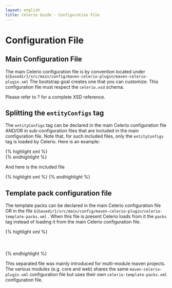 ```yaml
---
layout: english
title: Celerio Guide - Configuration File
---
```


Configuration File
==================

Main Configuration File
-----------------------

The main Celerio configuration file is by convention located under
`${basedir}/src/main/config/maven-celerio-plugin/maven-celerio-plugin.xml`
The bootstrap goal creates one that you can customize. This
configuration file must respect the `celerio.xsd` schema.

Please refer to ? for a complete XSD reference.

Splitting the `entityConfigs` tag
---------------------------------

The `entityConfigs` tag can be declared in the main Celerio
configuration file AND/OR in sub-configuration files that are included
in the main configuration file. Note that, for such included files, only
the `entityConfigs` tag is loaded by Celerio. Here is an example:

{% highlight xml %}
<celerio>
 <includes>
  <include filename="maven-celerio-plugin-secondary.xml"/>
 </includes>
 <entityConfigs>
  <entityConfig tableName="BOOK" subPackage="fromMainConfig"/>
 </entityConfigs>                    
</celerio>
{% endhighlight %}

And here is the included file

{% highlight xml %}
<celerio>
 <entityConfigs>
  <entityConfig tableName="ACCOUNT" subPackage="fromIncludeConfig"/>
 </entityConfigs>
</celerio>
{% endhighlight %}

Template pack configuration file
--------------------------------

The template packs can be declared in the main Celerio configuration
file OR in the file
`${basedir}/src/main/config/maven-celerio-plugin/celerio-template-packs.xml`
. When this file is present Celerio loads from it the `packs` tag
instead of loading it from the main Celerio configuration file.

{% highlight xml %}
<celerio>  
 <configuration>
  <packs>
   <pack name="pack-backend" enable="true">
    <filenames><!-- do not generate these files -->
     <filename include="false" pattern="src/main/resources/database.properties" />
     <filename include="false" pattern="src/main/resources/hibernate.properties" />
     <filename include="false" pattern="src/main/resources/log4j.properties" />
     <filename include="false" pattern="src/main/resources/ehcache/local.xml" />
    </filenames>
   </pack>            
  </packs>    
 </configuration>    
</celerio>
{% endhighlight %}

This separated file was mainly introduced for multi-module maven
projects. The various modules (e.g. core and web) shares the same
`maven-celerio-plugin.xml` configuration file but uses their own
`celerio-template-packs.xml` configuration file.
